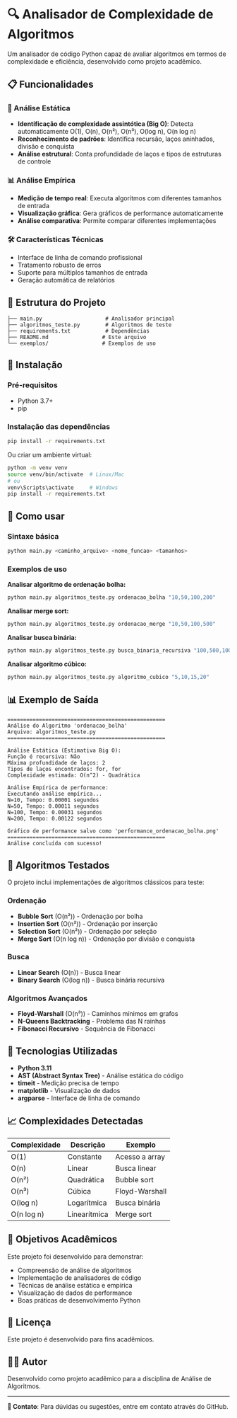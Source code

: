 # 🔍 Analisador de Complexidade de Algoritmos

Um analisador de código Python capaz de avaliar algoritmos em termos de complexidade e eficiência, desenvolvido como projeto acadêmico.

## 📋 Funcionalidades

### 🔬 Análise Estática
- **Identificação de complexidade assintótica (Big O)**: Detecta automaticamente O(1), O(n), O(n²), O(n³), O(log n), O(n log n)
- **Reconhecimento de padrões**: Identifica recursão, laços aninhados, divisão e conquista
- **Análise estrutural**: Conta profundidade de laços e tipos de estruturas de controle

### 📊 Análise Empírica
- **Medição de tempo real**: Executa algoritmos com diferentes tamanhos de entrada
- **Visualização gráfica**: Gera gráficos de performance automaticamente
- **Análise comparativa**: Permite comparar diferentes implementações

### 🛠️ Características Técnicas
- Interface de linha de comando profissional
- Tratamento robusto de erros
- Suporte para múltiplos tamanhos de entrada
- Geração automática de relatórios

## 📁 Estrutura do Projeto

```
├── main.py                    # Analisador principal
├── algoritmos_teste.py        # Algoritmos de teste
├── requirements.txt           # Dependências
├── README.md                 # Este arquivo
└── exemplos/                 # Exemplos de uso
```

## 🚀 Instalação

### Pré-requisitos
- Python 3.7+
- pip

### Instalação das dependências
```bash
pip install -r requirements.txt
```

Ou criar um ambiente virtual:
```bash
python -m venv venv
source venv/bin/activate  # Linux/Mac
# ou
venv\Scripts\activate     # Windows
pip install -r requirements.txt
```

## 📖 Como usar

### Sintaxe básica
```bash
python main.py <caminho_arquivo> <nome_funcao> <tamanhos>
```

### Exemplos de uso

**Analisar algoritmo de ordenação bolha:**
```bash
python main.py algoritmos_teste.py ordenacao_bolha "10,50,100,200"
```

**Analisar merge sort:**
```bash
python main.py algoritmos_teste.py ordenacao_merge "10,50,100,500"
```

**Analisar busca binária:**
```bash
python main.py algoritmos_teste.py busca_binaria_recursiva "100,500,1000,2000"
```

**Analisar algoritmo cúbico:**
```bash
python main.py algoritmos_teste.py algoritmo_cubico "5,10,15,20"
```

## 📊 Exemplo de Saída

```
==================================================
Análise do Algoritmo 'ordenacao_bolha'
Arquivo: algoritmos_teste.py
==================================================

Análise Estática (Estimativa Big O):
Função é recursiva: Não
Máxima profundidade de laços: 2
Tipos de laços encontrados: for, for
Complexidade estimada: O(n^2) - Quadrática

Análise Empírica de performance:
Executando análise empírica...
N=10, Tempo: 0.00001 segundos
N=50, Tempo: 0.00011 segundos
N=100, Tempo: 0.00031 segundos
N=200, Tempo: 0.00122 segundos

Gráfico de performance salvo como 'performance_ordenacao_bolha.png'
==================================================
Análise concluída com sucesso!
```

## 🧪 Algoritmos Testados

O projeto inclui implementações de algoritmos clássicos para teste:

### Ordenação
- **Bubble Sort** (O(n²)) - Ordenação por bolha
- **Insertion Sort** (O(n²)) - Ordenação por inserção
- **Selection Sort** (O(n²)) - Ordenação por seleção  
- **Merge Sort** (O(n log n)) - Ordenação por divisão e conquista

### Busca
- **Linear Search** (O(n)) - Busca linear
- **Binary Search** (O(log n)) - Busca binária recursiva

### Algoritmos Avançados
- **Floyd-Warshall** (O(n³)) - Caminhos mínimos em grafos
- **N-Queens Backtracking** - Problema das N rainhas
- **Fibonacci Recursivo** - Sequência de Fibonacci

## 🔧 Tecnologias Utilizadas

- **Python 3.11**
- **AST (Abstract Syntax Tree)** - Análise estática do código
- **timeit** - Medição precisa de tempo
- **matplotlib** - Visualização de dados
- **argparse** - Interface de linha de comando

## 📈 Complexidades Detectadas

| Complexidade | Descrição | Exemplo |
|-------------|-----------|---------|
| O(1) | Constante | Acesso a array |
| O(n) | Linear | Busca linear |
| O(n²) | Quadrática | Bubble sort |
| O(n³) | Cúbica | Floyd-Warshall |
| O(log n) | Logarítmica | Busca binária |
| O(n log n) | Linearítmica | Merge sort |

## 🎯 Objetivos Acadêmicos

Este projeto foi desenvolvido para demonstrar:
- Compreensão de análise de algoritmos
- Implementação de analisadores de código
- Técnicas de análise estática e empírica
- Visualização de dados de performance
- Boas práticas de desenvolvimento Python

## 📝 Licença

Este projeto é desenvolvido para fins acadêmicos.

## 👨‍💻 Autor

Desenvolvido como projeto acadêmico para a disciplina de Análise de Algoritmos.

---

**📧 Contato**: Para dúvidas ou sugestões, entre em contato através do GitHub.
